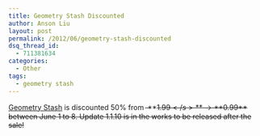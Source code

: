 ```yaml
---
title: Geometry Stash Discounted
author: Anson Liu
layout: post
permalink: /2012/06/geometry-stash-discounted
dsq_thread_id:
  - 711381634
categories:
  - Other
tags:
  - geometry stash
---
```

[Geometry Stash][1] is discounted 50% from  ̶**<s>$1.99</s>** → **$0.99** between June 1 to 8. Update 1.1.10 is in the works to be released after the sale!

 [1]: http://itunes.com/apps/geometrystash